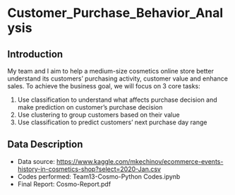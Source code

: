 # Customer_Purchase_Behavior_Analysis

Introduction
----------------------
My team and I aim to help a medium-size cosmetics online store better understand its customers’ purchasing activity, customer value and enhance sales. To achieve the business goal, we will focus on 3 core tasks:  

1. Use classification to understand what affects purchase decision and make prediction on customer’s purchase decision 
2. Use clustering to group customers based on their value 
3. Use classification to predict customers’ next purchase day range

Data Description
----------------------
  - Data source: https://www.kaggle.com/mkechinov/ecommerce-events-history-in-cosmetics-shop?select=2020-Jan.csv
  - Codes performed: Team13-Cosmo-Python Codes.ipynb
  - Final Report: Cosmo-Report.pdf
